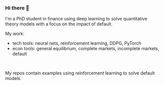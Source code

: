 ### Hi there 👋

I'm a PhD student in finance using deep learning to solve quantitative theory models with a focus on the impact of default.<br>

My work:<br>
  + tech tools: neural nets, reinforcement learning, DDPG, PyTorch
  + econ tools: general equilibrium, complete markets, incomplete markets, default
 
<br>

My repos contain examples using reinforcement learning to solve default models.<br>


<!--
**jonasbarth123/jonasbarth123** is a ✨ _special_ ✨ repository because its `README.md` (this file) appears on your GitHub profile.

Here are some ideas to get you started:

- 🔭 I’m currently working on ...
- 🌱 I’m currently learning ...
- 👯 I’m looking to collaborate on ...
- 🤔 I’m looking for help with ...
- 💬 Ask me about ...
- 📫 How to reach me: ...
- 😄 Pronouns: ...
- ⚡ Fun fact: ...
-->
